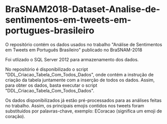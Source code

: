 # BraSNAM2018-Dataset-Analise-de-sentimentos-em-tweets-em-portugues-brasileiro
O repositório contém os dados usados no trabalho "Análise de Sentimentos em ​Tweets​ em Português Brasileiro" publicado no BraSNAM-2018

Foi utlizado o SQL Server 2012 para armazenamento dos dados. 

No repositório é disponibilizado o script "DDL_Criacao_Tabela_Com_Todos_Dados", onde contém a instrução de criação da tabela juntamente com a inserção de todos os dados. Assim, para obter os dados, basta executar o script "DDL_Criacao_Tabela_Com_Todos_Dados".

Os dados disponibilizados já estão pré-processados para as análises feitas no trabalho. Assim, os principais emojis contidos nos tweets foram substituídos por palavras-chave, exemplo: ECoracao (significa um emoji de coração).

